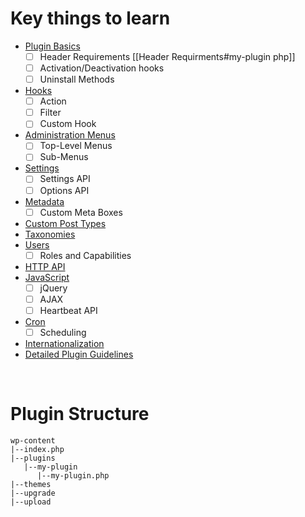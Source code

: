 # Key things to learn
- [Plugin Basics](https://developer.wordpress.org/plugins/plugin-basics/)
	- [ ] Header Requirements [[Header Requirments#my-plugin php]]
	- [ ] Activation/Deactivation hooks
	- [ ] Uninstall Methods
- [Hooks](https://developer.wordpress.org/plugins/hooks/)
	- [ ] Action
	- [ ] Filter
	- [ ] Custom Hook
- [Administration Menus](https://developer.wordpress.org/plugins/administration-menus/)
	- [ ] Top-Level Menus
	- [ ] Sub-Menus
- [Settings](https://developer.wordpress.org/plugins/settings/)
	- [ ] Settings API
	- [ ] Options API
- [Metadata](https://developer.wordpress.org/plugins/metadata/)
	- [ ] Custom Meta Boxes
- [Custom Post Types](https://developer.wordpress.org/plugins/post-types/)
- [Taxonomies](https://developer.wordpress.org/plugins/taxonomies/)
- [Users](https://developer.wordpress.org/plugins/users/)
	- [ ] Roles and Capabilities
- [HTTP API](https://developer.wordpress.org/plugins/http-api/)
- [JavaScript](https://developer.wordpress.org/plugins/javascript/)
	- [ ] jQuery
	- [ ] AJAX
	- [ ] Heartbeat API
-  [Cron](https://developer.wordpress.org/plugins/cron/)
	- [ ] Scheduling
- [Internationalization](https://developer.wordpress.org/plugins/internationalization/)
- [Detailed Plugin Guidelines](https://developer.wordpress.org/plugins/wordpress-org/detailed-plugin-guidelines/)

<br>

# Plugin Structure
```
wp-content
|--index.php
|--plugins
   |--my-plugin
      |--my-plugin.php
|--themes
|--upgrade
|--upload
```


